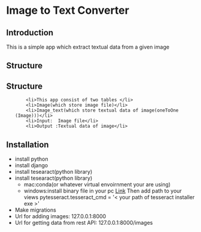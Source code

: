
<h1>Image to Text Converter</h1>


<h2>Introduction</h2>
<p>This is a simple app which extract textual data from a given image</p>

<h2>Structure</h2>
<h2>Structure</h2>
<ul>
    
        <li>This app consist of two tables </li>
        <li>Image(which store image file)</li>
        <li>Image_text(which store textual data of image(oneToOne (Image)))</li>
        <li>Input:  Image file</li>
        <li>Output :Textual data of image</li>
</ul>


<h2>Installation</h2>
<ul>
    <li>install python</li>
    <li>install django</li>
    <li>install tesearact(python library)
    <li>install tesearact(python library)
        <ul>
            <li>mac:conda(or whatever virtual envoirnment your are using)</li>
            <li>windows:install binary file in your pc <a href="https://github.com/UB-Mannheim/tesseract/wiki">Link</a> Then add path to your views pytesseract.tesseract_cmd = '< your path of tesseract installer exe >'</li>
        </ul>
    </li>
    <li>Make migrations</li>
    <li>Url for adding images: 127.0.0.1:8000</li>
    <li>Url for getting  data from rest API: 127.0.0.1:8000/images</li>
</ul>

